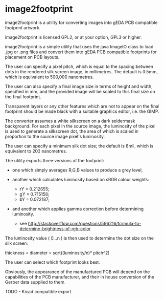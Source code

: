 # image2footprint
image2footprint is a utility for converting images into gEDA PCB compatible footprint artwork.

image2footprint is licensed GPL2, or at your option, GPL3 or higher.

image2footprint is a simple utility that uses the java ImageIO class to load .jpg or .png files and convert them into gEDA PCB compatible footprints for placement on PCB layouts.

The user can specify a pixel pitch, which is equal to the spacing between dots in the rendered silk screen image, in millimetres. The default is 0.5mm, which is equivalent to 500,000 nanometres.

The user can also specify a final image size in terms of height and width, specified in mm, and the provided image will be scaled to this final size on the final footprint.

Transparent layers or any other features which are not to appear on the final footprint should be made black with a suitable graphics editor, i.e. the GIMP.

The converter assumes a white silkscreen on a dark soldermask background. For each pixel in the source image, the luminosity of the pixel is used to generate a silkscreen dot, the area of which is scaled in proportion to the source image pixel's luminosity.

The user can specify a minimum silk dot size; the default is 8mil, which is equivalent to 203 nanometres.

The utility exports three versions of the footprint:

- one which simply averages R,G,B values to produce a grey level,

- another which calculates luminosity based on sRGB colour weights:

  - rY = 0.212655;
  - gY = 0.715158;
  - bY = 0.072187;

- and another which applies gamma correction before determining luminosity.

  - see http://stackoverflow.com/questions/596216/formula-to-determine-brightness-of-rgb-color

The luminosity value ( 0...n ) is then used to determine the dot size on the silk screen:

  thickness = diameter = sqrt((luminosity/n)* pitch^2)

The user can select which footprint looks best.

Obviously, the appearance of the manufactured PCB will depend on the capabilities of the PCB manufacturer, and their in house conversion of the Gerber data supplied to them.

TODO - Kicad compatible export
